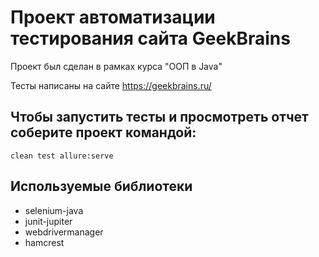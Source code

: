 # Проект автоматизации тестирования сайта GeekBrains
Проект был сделан в рамках курса "ООП в Java"

Тесты написаны на сайте https://geekbrains.ru/

## Чтобы запустить тесты и просмотреть отчет соберите проект командой:

```mvn
clean test allure:serve
```

## Используемые библиотеки

  - selenium-java
  - junit-jupiter
  - webdrivermanager
  - hamcrest